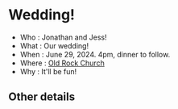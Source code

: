 # Wedding!


- Who : Jonathan and Jess!
- What : Our wedding! 
- When : June 29, 2024. 4pm, dinner to follow. 
- Where : [Old Rock Church](https://oldrockchurch.com/)
- Why : It'll be fun!


## Other details


